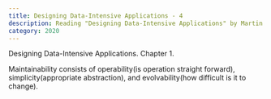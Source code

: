 ```yaml
---
title: Designing Data-Intensive Applications - 4
description: Reading "Designing Data-Intensive Applications" by Martin Kleppmann
category: 2020
---
```


Designing Data-Intensive Applications. Chapter 1.

Maintainability consists of operability(is operation straight forward), simplicity(appropriate abstraction), and evolvability(how difficult is it to change).
